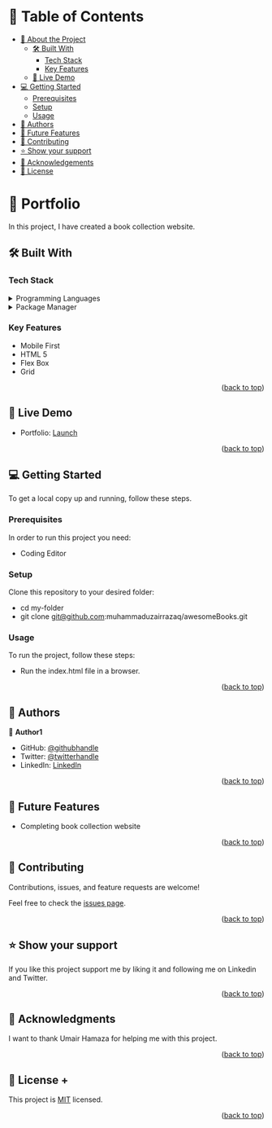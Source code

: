 <a name="readme-top"></a>

# 📗 Table of Contents

- [📖 About the Project](#about-project)
  - [🛠 Built With](#built-with)
    - [Tech Stack](#tech-stack)
    - [Key Features](#key-features)
  - [🚀 Live Demo](#live-demo)
- [💻 Getting Started](#getting-started)
  - [Prerequisites](#prerequisites)
  - [Setup](#setup)
  - [Usage](#usage)
- [👥 Authors](#authors)
- [🔭 Future Features](#future-features)
- [🤝 Contributing](#contributing)
- [⭐️ Show your support](#support)
- [🙏 Acknowledgements](#acknowledgements)
- [📝 License](#license)


# 📖 Portfolio <a name="about-project"></a>

In this project, I have created a book collection website.

## 🛠 Built With <a name="built-with"></a>

### Tech Stack <a name="tech-stack"></a>

<details>
  <summary>Programming Languages</summary>
  <ul>
    <li><a href="#">HTML</a></li>
    <li><a href="#">CSS</a></li>
  </ul>
</details>

<details>
  <summary>Package Manager</summary>
  <ul>
    <li><a href="#">Node.js</a></li>
  </ul>
</details>


### Key Features <a name="key-features"></a>

- Mobile First
- HTML 5
- Flex Box
- Grid

<p align="right">(<a href="#readme-top">back to top</a>)</p>


## 🚀 Live Demo <a name="live-demo"></a>

- Portfolio: [Launch](https://muhammaduzairrazaq.github.io/Portfolio/)

<p align="right">(<a href="#readme-top">back to top</a>)</p>


## 💻 Getting Started <a name="getting-started"></a>

To get a local copy up and running, follow these steps.

### Prerequisites

In order to run this project you need:

- Coding Editor

### Setup

Clone this repository to your desired folder:

- cd my-folder
- git clone git@github.com:muhammaduzairrazaq/awesomeBooks.git

### Usage

To run the project, follow these steps:

- Run the index.html file in a browser.

<p align="right">(<a href="#readme-top">back to top</a>)</p>


## 👥 Authors <a name="authors"></a>

👤 **Author1**

- GitHub: [@githubhandle](https://github.com/muhammaduzairrazaq)
- Twitter: [@twitterhandle](https://twitter.com/muhamma55160007?t=U6eNahc3mZKSPGDJZyqT2A&s=09)
- LinkedIn: [LinkedIn](https://www.linkedin.com/in/muhammad-uzair-25479a283)

<p align="right">(<a href="#readme-top">back to top</a>)</p>


## 🔭 Future Features <a name="future-features"></a>

- Completing book collection website

<p align="right">(<a href="#readme-top">back to top</a>)</p>


## 🤝 Contributing <a name="contributing"></a>

Contributions, issues, and feature requests are welcome!

Feel free to check the [issues page](../../issues/).

<p align="right">(<a href="#readme-top">back to top</a>)</p>


## ⭐️ Show your support <a name="support"></a>

If you like this project support me by liking it and following me on Linkedin and Twitter.

<p align="right">(<a href="#readme-top">back to top</a>)</p>


## 🙏 Acknowledgments <a name="acknowledgements"></a>

I want to thank Umair Hamaza for helping me with this project.

<p align="right">(<a href="#readme-top">back to top</a>)</p>


## 📝 License <a name="license"></a>+

This project is [MIT](./LICENSE) licensed.

<p align="right">(<a href="#readme-top">back to top</a>)</p>
